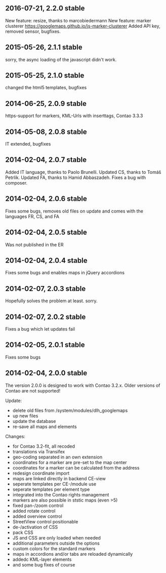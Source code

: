 2016-07-21, 2.2.0 stable
----------
New feature: resize, thanks to marcobiedermann
New feature: marker clusterer https://googlemaps.github.io/js-marker-clusterer
Added API key, removed sensor, bugfixes.


2015-05-26, 2.1.1 stable
----------
sorry, the async loading of the javascript didn't work.


2015-05-25, 2.1.0 stable
----------
changed the html5 templates, bugfixes


2014-06-25, 2.0.9 stable
----------
https-support for markers, KML-Urls with inserttags, Contao 3.3.3


2014-05-08, 2.0.8 stable
----------
IT extended, bugfixes


2014-02-04, 2.0.7 stable
----------
Added IT language, thanks to Paolo Brunelli. Updated CS, thanks to Tomáš Petrlík. Updated FA, thanks to Hamid Abbaszadeh. Fixes a bug with composer.


2014-02-04, 2.0.6 stable
----------
Fixes some bugs, removes old files on update and comes with the languages FR, CS, and FA


2014-02-04, 2.0.5 stable
----------
Was not published in the ER


2014-02-04, 2.0.4 stable
----------
Fixes some bugs and enables maps in jQuery accordions


2014-02-07, 2.0.3 stable
----------
Hopefully solves the problem at least. sorry.


2014-02-07, 2.0.2 stable
----------
Fixes a bug which let updates fail


2014-02-05, 2.0.1 stable
----------
Fixes some bugs


2014-02-04, 2.0.0 stable
----------

The version 2.0.0 is designed to work with Contao 3.2.x. Older versions of Contao are not supported!

Update:
- delete old files from /system/modules/dlh_googlemaps
- up new files
- update the database
- re-save all maps and elements

Changes:
- for Contao 3.2-fit, all recoded
- translations via Transifex
- geo-coding separated in an own extension
- coordinates for a marker are pre-set to the map center
- coordinates for a marker can be calculated from the address
- redesign coordinate import
- maps are linked directly in backend CE-view
- seperate templates per CE-/module use
- seperate templates per element type
- integrated into the Contao rights management
- markers are also possible in ststic maps (even >5)
- fixed pan-/zoom control
- added rotate control
- added overview control
- StreetView control positionable
- de-/activation of CSS
- pack CSS
- JS and CSS are only loaded when needed
- additional parameters outside the options
- custom colors for the standard markers
- maps in accordions and/or tabs are reloaded dynamically
- addedc KML-layer elements
- and some bug fixes of course